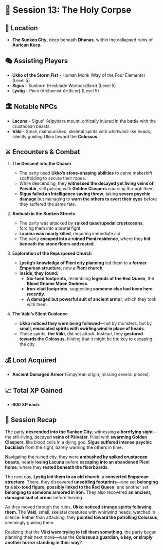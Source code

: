 # 📜 **Session 13: The Holy Corpse**  

## 📍 **Location**  
- **The Sunken City**, deep beneath **Dhanas**, within the collapsed ruins of **Aurican Keep**.  

## 🎭 **Assisting Players**  
- **Ukko of the Storm Fist** - Human Monk (Way of the Four Elements) (Level 5)  
- **Sigus** - Sunborn (Hexblade Warlock/Bard) (Level 5)  
- **Lystig** - Pieni (Alchemist Artificer) (Level 5)  

## 🏛 **Notable NPCs**  
- **Lacuna** - Sigus' Kelpybara mount, critically injured in the battle with the crustacean beasts.  
- **Väki** - Small, malnourished, skeletal spirits with whirlwind-like heads, silently guiding Ukko toward the **Colossus**.  

## ⚔ **Encounters & Combat**  

1. **The Descent into the Chasm**  
   - The party used **Ukko’s stone-shaping abilities** to carve makeshift scaffolding to secure their ropes.  
   - While descending, they **witnessed the decayed yet living veins of Päivätär**, still pulsing with **Golden Claspers** coursing through them.  
   - **Sigus failed an Intelligence saving throw**, taking **severe psychic damage** but managing to **warn the others to avert their eyes** before they suffered the same fate.  

2. **Ambush in the Sunken Streets**  
   - The party was attacked by **spiked quadrupedal crustaceans**, forcing them into a brutal fight.  
   - **Lacuna was nearly killed**, requiring immediate aid.  
   - The party **escaped into a ruined Pieni residence**, where they **hid beneath the stone floors and rested**.  

3. **Exploration of the Repurposed Church**  
   - **Lystig’s knowledge of Pieni city planning** led them to a **former Empyrean structure**, now a **Pieni church**.  
   - **Inside, they found:**  
     - **Six-toed footprints**, resembling **legends of the Red Queen**, the **Blood Gnome Moon Goddess**.  
     - **Iron-clad footprints**, suggesting **someone else had been here recently**.  
     - **A damaged but powerful suit of ancient armor**, which they took with them.  

4. **The Väki’s Silent Guidance**  
   - **Ukko noticed they were being followed**—not by monsters, but by **small, emaciated spirits with swirling wind in place of heads**.  
   - These spirits, **the Väki**, did not attack. Instead, they **gestured towards the Colossus**, hinting that it might be the key to escaping the city.  

## 💰 **Loot Acquired**  
- **Ancient Damaged Armor** (Empyrean origin, missing several pieces).  

## 📈 **Total XP Gained**  
- **600 XP each**.  

## 📖 **Session Recap**  
The party **descended into the Sunken City**, witnessing **a horrifying sight**—the still-living, decayed **veins of Päivätär**, filled with **swarming Golden Claspers**, like blood cells in a dying god. **Sigus suffered intense psychic backlash** from the sight, barely warning the others in time.  

Navigating the ruined city, they were **ambushed by spiked crustacean beasts**, nearly **losing Lacuna** before **escaping into an abandoned Pieni home**, where they **rested beneath the floorboards**.  

The next day, **Lystig led them to an old church**, a **converted Empyrean structure**. There, they discovered **unsettling footprints**—one set **belonging to a six-toed figure, possibly linked to the Red Queen**, and another set **belonging to someone armored in iron**. They also recovered **an ancient, damaged suit of armor** before leaving.  

As they moved through the ruins, **Ukko noticed strange spirits following them**. The **Väki**, small, skeletal creatures with whirlwind heads, watched in silence. Rather than attacking, they **pointed toward the patrolling Colossus**, seemingly guiding them.  

Realizing that the **Väki were trying to tell them something**, the party began planning their next move—was the **Colossus a guardian, a key, or simply another horror standing in their way**?  
